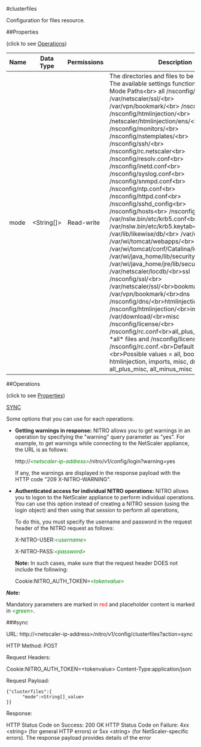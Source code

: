 #clusterfiles

Configuration for files resource.


##Properties 
<span>(click to see [Operations](#operations))</span>


<table><thead><tr><th>Name</th><th> Data Type</th><th> Permissions</th><th>Description</th></tr></thead><tbody><tr><td>mode</td><td>&lt;String[]></td><td>Read-write</td><td>The directories and files to be synchronized. The available settings function as follows:&lt;br> Mode Paths&lt;br> all /nsconfig/ssl/&lt;br> /var/netscaler/ssl/&lt;br> /var/vpn/bookmark/&lt;br> /nsconfig/dns/&lt;br> /nsconfig/htmlinjection/&lt;br> /netscaler/htmlinjection/ens/&lt;br> /nsconfig/monitors/&lt;br> /nsconfig/nstemplates/&lt;br> /nsconfig/ssh/&lt;br> /nsconfig/rc.netscaler&lt;br> /nsconfig/resolv.conf&lt;br> /nsconfig/inetd.conf&lt;br> /nsconfig/syslog.conf&lt;br> /nsconfig/snmpd.conf&lt;br> /nsconfig/ntp.conf&lt;br> /nsconfig/httpd.conf&lt;br> /nsconfig/sshd_config&lt;br> /nsconfig/hosts&lt;br> /nsconfig/enckey&lt;br> /var/nslw.bin/etc/krb5.conf&lt;br> /var/nslw.bin/etc/krb5.keytab&lt;br> /var/lib/likewise/db/&lt;br> /var/download/&lt;br> /var/wi/tomcat/webapps/&lt;br> /var/wi/tomcat/conf/Catalina/localhost/&lt;br> /var/wi/java_home/lib/security/cacerts&lt;br> /var/wi/java_home/jre/lib/security/cacerts&lt;br> /var/netscaler/locdb/&lt;br>ssl /nsconfig/ssl/&lt;br> /var/netscaler/ssl/&lt;br>bookmarks /var/vpn/bookmark/&lt;br>dns /nsconfig/dns/&lt;br>htmlinjection /nsconfig/htmlinjection/&lt;br>imports /var/download/&lt;br>misc /nsconfig/license/&lt;br> /nsconfig/rc.conf&lt;br>all_plus_misc Includes *all* files and /nsconfig/license/ and /nsconfig/rc.conf.&lt;br>Default value: all.&lt;br>Possible values = all, bookmarks, ssl, htmlinjection, imports, misc, dns, krb, all_plus_misc, all_minus_misc</td><tr></tbody></table>
##Operations 
<span>(click to see [Properties](#properties))</span>


[SYNC](#sync)


Some options that you can use for each operations:
<ul><li><p><b>Getting warnings in response:</b> NITRO allows you to get warnings in an operation by specifying the "warning" query parameter as "yes". For example, to get warnings while connecting to the NetScaler appliance, the URL is as follows:</p><p>http://<span style="color:green;font-style:italic;">&lt;netscaler-ip-address&gt;</span>/nitro/v1/config/login?warning=yes</p><p>If any, the warnings are displayed in the response payload with the HTTP code "209 X-NITRO-WARNING".</p></li><li><p><b>Authenticated access for individual NITRO operations:</b> NITRO allows you to logon to the NetScaler appliance to perform individual operations. You can use this option instead of creating a NITRO session (using the login object) and then using that session to perform all operations,</p><p>To do this, you must specify the username and password in the request header of the NITRO request as follows:</p><p>X-NITRO-USER:<span style="color:green;font-style:italic;">&lt;username&gt;</span></p><p>X-NITRO-PASS:<span style="color:green;font-style:italic;">&lt;password&gt;</span></p><p><b>Note:</b> In such cases, make sure that the request header DOES not include the following:</p><p>Cookie:NITRO_AUTH_TOKEN=<span style="color:green;font-style:italic;">&lt;tokenvalue&gt;</span></p></li></ul>



***Note:*** 
Mandatory parameters are marked in <span style="color:#FF0000;">red</span> and placeholder content is marked in <span style="color:green;font-style:italic">&lt;green&gt;</span>.

###sync



URL: http://&lt;netscaler-ip-address&gt;/nitro/v1/config/clusterfiles?action=sync
HTTP Method: POST
Request Headers:

Cookie:NITRO_AUTH_TOKEN=&lt;tokenvalue&gt;Content-Type:application/json

Request Payload: ```{"clusterfiles":{      "mode":<String[]_value>}}```
Response:
HTTP Status Code on Success: 200 OKHTTP Status Code on Failure: 4xx &lt;string&gt; (for general HTTP errors) or 5xx &lt;string&gt; (for NetScaler-specific errors). The response payload provides details of the error


